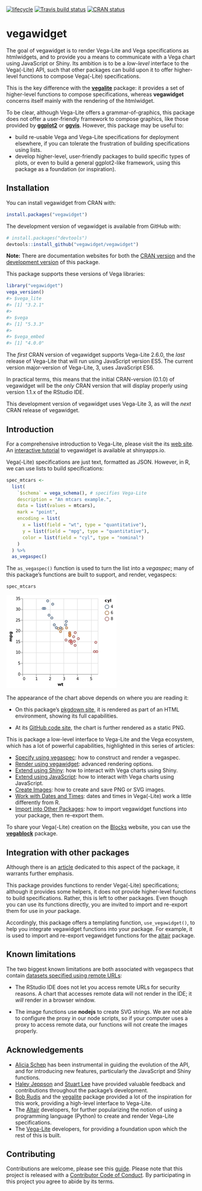 
<!-- README.md is generated from README.Rmd. Please edit that file -->

[![lifecycle](https://img.shields.io/badge/lifecycle-maturing-blue.svg)](https://www.tidyverse.org/lifecycle/#maturing)
[![Travis build
status](https://travis-ci.org/vegawidget/vegawidget.svg?branch=master)](https://travis-ci.org/vegawidget/vegawidget)
[![CRAN
status](https://www.r-pkg.org/badges/version/vegawidget)](https://cran.r-project.org/package=vegawidget)

# vegawidget

The goal of vegawidget is to render Vega-Lite and Vega specifications as
htmlwidgets, and to provide you a means to communicate with a Vega chart
using JavaScript or Shiny. Its ambition is to be a *low-level* interface
to the Vega(-Lite) API, such that other packages can build upon it to
offer higher-level functions to compose Vega(-Lite) specifications.

This is the key difference with the
[**vegalite**](https://github.com/hrbrmstr/vegalite) package: it
provides a set of higher-level functions to compose specifications,
whereas **vegawidget** concerns itself mainly with the rendering of the
htmlwidget.

To be clear, although Vega-Lite offers a grammar-of-graphics, this
package does not offer a user-friendly framework to compose graphics,
like those provided by **[ggplot2](https://ggplot2.tidyverse.org)** or
**[ggvis](https://ggvis.rstudio.com)**. However, this package may be
useful to:

  - build re-usable Vega and Vega-Lite specifications for deployment
    elsewhere, if you can tolerate the frustration of building
    specifications using lists.
  - develop higher-level, user-friendly packages to build specific types
    of plots, or even to build a general ggplot2-like framework, using
    this package as a foundation (or inspiration).

## Installation

You can install vegawidget from CRAN with:

``` r
install.packages("vegawidget")
```

The development version of vegawidget is available from GitHub with:

``` r
# install.packages("devtools")
devtools::install_github("vegawidget/vegawidget")
```

**Note:** There are documentation websites for both the [CRAN
version](https://vegawidget.github.io/vegawidget) and the [development
version](https://vegawidget.github.io/vegawidget/dev) of this package.

This package supports these versions of Vega libraries:

``` r
library("vegawidget")
vega_version()
#> $vega_lite
#> [1] "3.2.1"
#> 
#> $vega
#> [1] "5.3.3"
#> 
#> $vega_embed
#> [1] "4.0.0"
```

The *first* CRAN version of vegawidget supports Vega-Lite 2.6.0, the
*last* release of Vega-Lite that will run using JavaScript version ES5.
The current version major-version of Vega-Lite, 3, uses JavaScript ES6.

In practical terms, this means that the initial CRAN-version (0.1.0) of
vegawidget will be the *only* CRAN version that will display properly
using version 1.1.x of the RStudio IDE.

This development version of vegawidget uses Vega-Lite 3, as will the
*next* CRAN release of vegawidget.

## Introduction

For a comprehensive introduction to Vega-Lite, please visit the its [web
site](https://vega.github.io/vega-lite). An [interactive
tutorial](https://ijlyttle.shinyapps.io/vegawidget-overview) to
vegawidget is available at shinyapps.io.

Vega(-Lite) specifications are just text, formatted as JSON. However, in
R, we can use lists to build specifications:

``` r
spec_mtcars <-
  list(
    `$schema` = vega_schema(), # specifies Vega-Lite
    description = "An mtcars example.",
    data = list(values = mtcars),
    mark = "point",
    encoding = list(
      x = list(field = "wt", type = "quantitative"),
      y = list(field = "mpg", type = "quantitative"),
      color = list(field = "cyl", type = "nominal")
    )
  ) %>% 
  as_vegaspec()
```

The `as_vegaspec()` function is used to turn the list into a *vegaspec*;
many of this package’s functions are built to support, and render,
vegaspecs:

``` r
spec_mtcars
```

![](man/figures/README-vegawidget-1.png)<!-- -->

The appearance of the chart above depends on where you are reading it:

  - On this package’s [pkgdown
    site](https://vegawidget.github.io/vegawidget), it is rendered as
    part of an HTML environment, showing its full capabilities.

  - At its [GitHub code site](https://github.com/vegawidget/vegawidget),
    the chart is further rendered as a static PNG.

This is package a low-level interface to Vega-Lite and the Vega
ecosystem, which has a lot of powerful capabilities, highlighted in this
series of articles:

  - [Specify using
    vegaspec](https://vegawidget.github.io/vegawidget/articles/vegaspec.html):
    how to construct and render a vegaspec.
  - [Render using
    vegawidget](https://vegawidget.github.io/vegawidget/articles/vegawidget.html):
    advanced rendering options.
  - [Extend using
    Shiny](https://vegawidget.github.io/vegawidget/articles/shiny.html):
    how to interact with Vega charts using Shiny.
  - [Extend using
    JavaScript](https://vegawidget.github.io/vegawidget/articles/javascript.html):
    how to interact with Vega charts using JavaScript.
  - [Create
    Images](https://vegawidget.github.io/vegawidget/articles/image.html):
    how to create and save PNG or SVG images.
  - [Work with Dates and
    Times](https://vegawidget.github.io/vegawidget/articles/dates-times.html):
    dates and times in Vega(-Lite) work a little differently from R.
  - [Import into Other
    Packages](https://vegawidget.github.io/vegawidget/articles/import.html):
    how to import vegawidget functions into your package, then re-export
    them.

To share your Vega(-Lite) creation on the [Blocks](https://bl.ocks.org)
website, you can use the
[**vegablock**](https://vegawidget.github.io/vegablock) package.

## Integration with other packages

Although there is an
[article](https://vegawidget.github.io/vegawidget/articles/import.html)
dedicated to this aspect of the package, it warrants further emphasis.

This package provides functions to render Vega(-Lite) specifications;
although it provides some helpers, it does not provide higher-level
functions to build specifications. Rather, this is left to other
packages. Even though you can use its functions directly, you are
invited to import and re-export them for use in *your* package.

Accordingly, this package offers a templating function,
`use_vegawidget()`, to help you integrate vegawidget functions into your
package. For example, it is used to import and re-export vegawidget
functions for the [altair](https://vegawidget.github.io/altair) package.

## Known limitations

The two biggest known limitations are both associated with vegaspecs
that contain [datasets specified using remote
URLs](https://vega.github.io/vega-lite/docs/data.html#url):

  - The RStudio IDE does not let you access remote URLs for security
    reasons. A chart that accesses remote data will not render in the
    IDE; it *will* render in a browser window.

  - The image functions use **nodejs** to create SVG strings. We are not
    able to configure the proxy in our node scripts, so if your computer
    uses a proxy to access remote data, our functions will not create
    the images properly.

## Acknowledgements

  - [Alicia Schep](https://github.com/AliciaSchep) has been instrumental
    in guiding the evolution of the API, and for introducing new
    features, particularly the JavaScript and Shiny functions.
  - [Haley Jeppson](https://github.com/haleyjeppson) and [Stuart
    Lee](https://github.com/sa-lee) have provided valuable feedback and
    contributions throughout the package’s development.
  - [Bob Rudis](https://github.com/hrbrmstr) and the
    [vegalite](https://github.com/hrbrmstr/vegalite) package provided a
    lot of the inspiration for this work, providing a high-level
    interface to Vega-Lite.
  - The [Altair](https://altair-viz.github.io) developers, for further
    popularizing the notion of using a programming language (Python) to
    create and render Vega-Lite specifications.  
  - The [Vega-Lite](https://vega.github.io/vega-lite/) developers, for
    providing a foundation upon which the rest of this is built.

## Contributing

Contributions are welcome, please see this [guide](CONTRIBUTING.md).
Please note that this project is released with a [Contributor Code of
Conduct](CODE_OF_CONDUCT.md). By participating in this project you agree
to abide by its terms.
